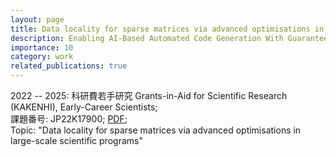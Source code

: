 ```yaml
---
layout: page
title: Data locality for sparse matrices via advanced optimisations in large-scale scientific programs
description: Enabling AI-Based Automated Code Generation With Guaranteed Correctness
importance: 10
category: work
related_publications: true
---
```


2022 -- 2025: 科研費若手研究 Grants-in-Aid for Scientific Research
(KAKENHI), Early-Career Scientists;<br/>課題番号: JP22K17900;
[PDF](/assets/pdfs/wakate-2022.pdf);<br/> Topic: "Data locality for
sparse matrices via advanced optimisations in large-scale scientific
programs"

